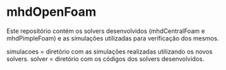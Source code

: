 # mhdOpenFoam

Este repositório contém os solvers desenvolvidos (mhdCentralFoam e mhdPimpleFoam) e as simulações utilizadas para verificação dos mesmos.

simulacoes = diretório com as simulações realizadas utilizando os novos solvers.
solver = diretório com os códigos dos solvers desenvolvidos.
